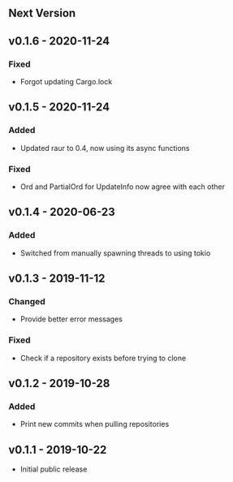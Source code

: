 ## Next Version

## v0.1.6 - 2020-11-24
### Fixed
- Forgot updating Cargo.lock

## v0.1.5 - 2020-11-24
### Added
- Updated raur to 0.4, now using its async functions

### Fixed
- Ord and PartialOrd for UpdateInfo now agree with each other

## v0.1.4 - 2020-06-23
### Added
- Switched from manually spawning threads to using tokio

## v0.1.3 - 2019-11-12
### Changed
- Provide better error messages

### Fixed
- Check if a repository exists before trying to clone

## v0.1.2 - 2019-10-28
### Added
- Print new commits when pulling repositories

## v0.1.1 - 2019-10-22
- Initial public release
